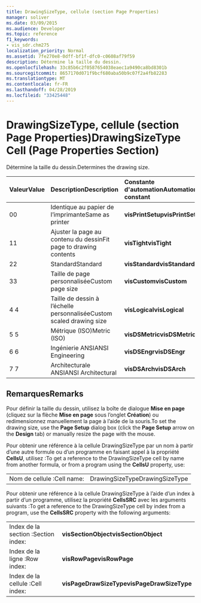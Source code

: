 ```yaml
---
title: DrawingSizeType, cellule (section Page Properties)
manager: soliver
ms.date: 03/09/2015
ms.audience: Developer
ms.topic: reference
f1_keywords:
- vis_sdr.chm275
localization_priority: Normal
ms.assetid: 7fe270e8-0dff-bf1f-dfc0-c0608af79f59
description: Détermine la taille du dessin.
ms.openlocfilehash: 33c85b6c2f0587654038eaec1a9490ca8bd8301b
ms.sourcegitcommit: 8657170d071f9bcf680aba50b9c07f2a4fb82283
ms.translationtype: MT
ms.contentlocale: fr-FR
ms.lasthandoff: 04/28/2019
ms.locfileid: "33425448"
---
```

# <a name="drawingsizetype-cell-page-properties-section"></a><span data-ttu-id="27592-103">DrawingSizeType, cellule (section Page Properties)</span><span class="sxs-lookup"><span data-stu-id="27592-103">DrawingSizeType Cell (Page Properties Section)</span></span>

<span data-ttu-id="27592-104">Détermine la taille du dessin.</span><span class="sxs-lookup"><span data-stu-id="27592-104">Determines the drawing size.</span></span>
  
|<span data-ttu-id="27592-105">**Valeur**</span><span class="sxs-lookup"><span data-stu-id="27592-105">**Value**</span></span>|<span data-ttu-id="27592-106">**Description**</span><span class="sxs-lookup"><span data-stu-id="27592-106">**Description**</span></span>|<span data-ttu-id="27592-107">**Constante d'automation**</span><span class="sxs-lookup"><span data-stu-id="27592-107">**Automation constant**</span></span>|
|:-----|:-----|:-----|
|<span data-ttu-id="27592-108">0</span><span class="sxs-lookup"><span data-stu-id="27592-108">0</span></span>  <br/> |<span data-ttu-id="27592-109">Identique au papier de l’imprimante</span><span class="sxs-lookup"><span data-stu-id="27592-109">Same as printer</span></span>  <br/> |<span data-ttu-id="27592-110">**visPrintSetup**</span><span class="sxs-lookup"><span data-stu-id="27592-110">**visPrintSetup**</span></span> <br/> |
|<span data-ttu-id="27592-111">1</span><span class="sxs-lookup"><span data-stu-id="27592-111">1</span></span>  <br/> |<span data-ttu-id="27592-112">Ajuster la page au contenu du dessin</span><span class="sxs-lookup"><span data-stu-id="27592-112">Fit page to drawing contents</span></span>  <br/> |<span data-ttu-id="27592-113">**visTight**</span><span class="sxs-lookup"><span data-stu-id="27592-113">**visTight**</span></span> <br/> |
|<span data-ttu-id="27592-114">2</span><span class="sxs-lookup"><span data-stu-id="27592-114">2</span></span>  <br/> |<span data-ttu-id="27592-115">Standard</span><span class="sxs-lookup"><span data-stu-id="27592-115">Standard</span></span>  <br/> |<span data-ttu-id="27592-116">**visStandard**</span><span class="sxs-lookup"><span data-stu-id="27592-116">**visStandard**</span></span> <br/> |
|<span data-ttu-id="27592-117">3</span><span class="sxs-lookup"><span data-stu-id="27592-117">3</span></span>  <br/> |<span data-ttu-id="27592-118">Taille de page personnalisée</span><span class="sxs-lookup"><span data-stu-id="27592-118">Custom page size</span></span>  <br/> |<span data-ttu-id="27592-119">**visCustom**</span><span class="sxs-lookup"><span data-stu-id="27592-119">**visCustom**</span></span> <br/> |
|<span data-ttu-id="27592-120">4 </span><span class="sxs-lookup"><span data-stu-id="27592-120">4</span></span>  <br/> |<span data-ttu-id="27592-121">Taille de dessin à l’échelle personnalisée</span><span class="sxs-lookup"><span data-stu-id="27592-121">Custom scaled drawing size</span></span>  <br/> |<span data-ttu-id="27592-122">**visLogical**</span><span class="sxs-lookup"><span data-stu-id="27592-122">**visLogical**</span></span> <br/> |
|<span data-ttu-id="27592-123">5 </span><span class="sxs-lookup"><span data-stu-id="27592-123">5</span></span>  <br/> |<span data-ttu-id="27592-124">Métrique (ISO)</span><span class="sxs-lookup"><span data-stu-id="27592-124">Metric (ISO)</span></span>  <br/> |<span data-ttu-id="27592-125">**visDSMetric**</span><span class="sxs-lookup"><span data-stu-id="27592-125">**visDSMetric**</span></span> <br/> |
|<span data-ttu-id="27592-126">6 </span><span class="sxs-lookup"><span data-stu-id="27592-126">6</span></span>  <br/> |<span data-ttu-id="27592-127">Ingénierie ANSI</span><span class="sxs-lookup"><span data-stu-id="27592-127">ANSI Engineering</span></span>  <br/> |<span data-ttu-id="27592-128">**visDSEngr**</span><span class="sxs-lookup"><span data-stu-id="27592-128">**visDSEngr**</span></span> <br/> |
|<span data-ttu-id="27592-129">7 </span><span class="sxs-lookup"><span data-stu-id="27592-129">7</span></span>  <br/> |<span data-ttu-id="27592-130">Architecturale ANSI</span><span class="sxs-lookup"><span data-stu-id="27592-130">ANSI Architectural</span></span>  <br/> |<span data-ttu-id="27592-131">**visDSArch**</span><span class="sxs-lookup"><span data-stu-id="27592-131">**visDSArch**</span></span> <br/> |
   
## <a name="remarks"></a><span data-ttu-id="27592-132">Remarques</span><span class="sxs-lookup"><span data-stu-id="27592-132">Remarks</span></span>

<span data-ttu-id="27592-133">Pour définir la taille du dessin, utilisez la boîte de dialogue **Mise en page** (cliquez sur la flèche **Mise en page** sous l’onglet **Création**) ou redimensionnez manuellement la page à l’aide de la souris.</span><span class="sxs-lookup"><span data-stu-id="27592-133">To set the drawing size, use the **Page Setup** dialog box (click the **Page Setup** arrow on the **Design** tab) or manually resize the page with the mouse.</span></span> 
  
<span data-ttu-id="27592-134">Pour obtenir une référence à la cellule DrawingSizeType par un nom à partir d’une autre formule ou d’un programme en faisant appel à la propriété **CellsU**, utilisez :</span><span class="sxs-lookup"><span data-stu-id="27592-134">To get a reference to the DrawingSizeType cell by name from another formula, or from a program using the **CellsU** property, use:</span></span> 
  
|||
|:-----|:-----|
|<span data-ttu-id="27592-135">Nom de cellule :</span><span class="sxs-lookup"><span data-stu-id="27592-135">Cell name:</span></span>  <br/> |<span data-ttu-id="27592-136">DrawingSizeType</span><span class="sxs-lookup"><span data-stu-id="27592-136">DrawingSizeType</span></span>  <br/> |
   
<span data-ttu-id="27592-137">Pour obtenir une référence à la cellule DrawingSizeType à l’aide d’un index à partir d’un programme, utilisez la propriété **CellsSRC** avec les arguments suivants :</span><span class="sxs-lookup"><span data-stu-id="27592-137">To get a reference to the DrawingSizeType cell by index from a program, use the **CellsSRC** property with the following arguments:</span></span> 
  
|||
|:-----|:-----|
|<span data-ttu-id="27592-138">Index de la section :</span><span class="sxs-lookup"><span data-stu-id="27592-138">Section index:</span></span>  <br/> |<span data-ttu-id="27592-139">**visSectionObject**</span><span class="sxs-lookup"><span data-stu-id="27592-139">**visSectionObject**</span></span> <br/> |
|<span data-ttu-id="27592-140">Index de la ligne :</span><span class="sxs-lookup"><span data-stu-id="27592-140">Row index:</span></span>  <br/> |<span data-ttu-id="27592-141">**visRowPage**</span><span class="sxs-lookup"><span data-stu-id="27592-141">**visRowPage**</span></span> <br/> |
|<span data-ttu-id="27592-142">Index de la cellule :</span><span class="sxs-lookup"><span data-stu-id="27592-142">Cell index:</span></span>  <br/> |<span data-ttu-id="27592-143">**visPageDrawSizeType**</span><span class="sxs-lookup"><span data-stu-id="27592-143">**visPageDrawSizeType**</span></span> <br/> |
   

